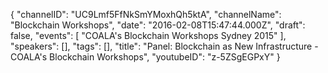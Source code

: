 {
    "channelID": "UC9Lmf5FfNkSmYMoxhQh5ktA",
    "channelName": "Blockchain Workshops",
    "date": "2016-02-08T15:47:44.000Z",
    "draft": false,
    "events": [
        "COALA's Blockchain Workshops Sydney 2015"
    ],
    "speakers": [],
    "tags": [],
    "title": "Panel: Blockchain as New Infrastructure - COALA's Blockchain Workshops",
    "youtubeID": "z-5ZSgEGPxY"
}
